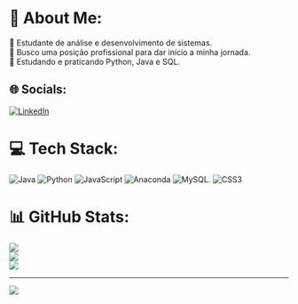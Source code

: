# 💫 About Me:
🔭 Estudante de análise e desenvolvimento de sistemas.<br>👯 Busco uma posição profissional para dar início a minha jornada.<br>🌱 Estudando e praticando Python, Java e SQL.


## 🌐 Socials:
[![LinkedIn](https://img.shields.io/badge/LinkedIn-%230077B5.svg?logo=linkedin&logoColor=white)](https://linkedin.com/in/www.linkedin.com/in/lucas-barbosa-ti) 

# 💻 Tech Stack:
 ![Java](https://img.shields.io/badge/Java-ED8B00?style=for-the-badge&logo=openjdk&logoColor=white) ![Python](https://img.shields.io/badge/python-3670A0?style=for-the-badge&logo=python&logoColor=ffdd54)  ![JavaScript](https://img.shields.io/badge/javascript-%23323330.svg?style=for-the-badge&logo=javascript&logoColor=%23F7DF1E) ![Anaconda](https://img.shields.io/badge/Anaconda-%2344A833.svg?style=for-the-badge&logo=anaconda&logoColor=white) ![MySQL](https://img.shields.io/badge/mysql-%2300f.svg?style=for-the-badge&logo=mysql&logoColor=white). ![CSS3](https://img.shields.io/badge/css3-%231572B6.svg?style=for-the-badge&logo=css3&logoColor=white)
# 📊 GitHub Stats:
![](https://github-readme-stats.vercel.app/api?username=lucasbarbosa98&theme=midnight-purple&hide_border=true&include_all_commits=true&count_private=false)<br/>
![](https://github-readme-streak-stats.herokuapp.com/?user=lucasbarbosa98&theme=midnight-purple&hide_border=true)<br/>
![](https://github-readme-stats.vercel.app/api/top-langs/?username=lucasbarbosa98&theme=midnight-purple&hide_border=true&include_all_commits=true&count_private=false&layout=compact)

---
[![](https://visitcount.itsvg.in/api?id=lucasbarbosa98&icon=0&color=0)](https://visitcount.itsvg.in)

<!-- Proudly created with GPRM ( https://gprm.itsvg.in ) -->

